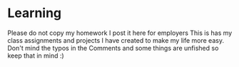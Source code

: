 # Learning
Please do not copy my homework I post it here for employers 
This is has my class assignments and projects I have created to make my life more easy.
Don't mind the typos in the Comments and some things are unfished so keep that in mind :)
